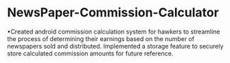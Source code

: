 # NewsPaper-Commission-Calculator
•Created android commission calculation system for hawkers to streamline the process of determining their earnings based on the number of newspapers sold and distributed. Implemented a storage feature to securely store calculated commission amounts for future reference.
